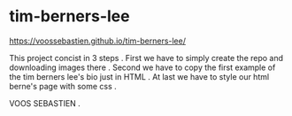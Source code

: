 # tim-berners-lee

https://voossebastien.github.io/tim-berners-lee/

This project concist in 3 steps . 
First we have to simply create the repo and downloading images there .
Second we have to copy the first example of the tim berners lee's bio just in HTML .
At last we have to style our html berne's page with some css . 

VOOS SEBASTIEN .